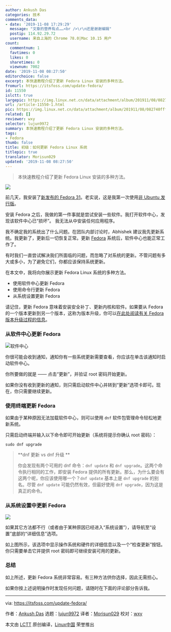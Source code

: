```yaml
---
author: Ankush Das
categories: 技术
comments_data:
- date: '2019-11-08 17:29:29'
  message: "文章的营养有点……<br />\r\n还是谢谢编辑"
  postip: 114.92.29.72
  username: 来自上海的 Chrome 78.0|Mac 10.15 用户
count:
  commentnum: 1
  favtimes: 0
  likes: 0
  sharetimes: 0
  viewnum: 7002
date: '2019-11-08 08:27:50'
editorchoice: false
excerpt: 本快速教程介绍了更新 Fedora Linux 安装的多种方法。
fromurl: https://itsfoss.com/update-fedora/
id: 11550
islctt: true
largepic: https://img.linux.net.cn/data/attachment/album/201911/08/082740ffftm1j09teedxjl.jpg
url: /article-11550-1.html
pic: https://img.linux.net.cn/data/attachment/album/201911/08/082740ffftm1j09teedxjl.jpg.thumb.jpg
related: []
reviewer: wxy
selector: lujun9972
summary: 本快速教程介绍了更新 Fedora Linux 安装的多种方法。
tags:
- Fedora
thumb: false
title: 初级：如何更新 Fedora Linux 系统
titlepic: true
translator: Morisun029
updated: '2019-11-08 08:27:50'
---
```



> 
> 本快速教程介绍了更新 Fedora Linux 安装的多种方法。
> 
> 
> 


![](/data/attachment/album/201911/08/082740ffftm1j09teedxjl.jpg)


前几天，我安装了[新发布的 Fedora 31](https://itsfoss.com/fedora-31-release/)。老实说，这是我第一次使用[非 Ubuntu 发行版](https://itsfoss.com/non-ubuntu-beginner-linux/)。


安装 Fedora 之后，我做的第一件事就是尝试安装一些软件。我打开软件中心，发现该软件中心已“损坏”。 我无法从中安装任何应用程序。


我不确定我的系统出了什么问题。在团队内部讨论时，Abhishek 建议我先更新系统。我更新了，更新后一切恢复正常。更新 [Fedora](https://getfedora.org/) 系统后，软件中心也能正常工作了。


有时我们一直尝试解决我们所面临的问题，而忽略了对系统的更新。不管问题有多大或多小，为了避免它们，你都应该保持系统更新。


在本文中，我将向你展示更新 Fedora Linux 系统的多种方法。


* 使用软件中心更新 Fedora
* 使用命令行更新 Fedora
* 从系统设置更新 Fedora


请记住，更新 Fedora 意味着安装安全补丁、更新内核和软件。如果要从 Fedora 的一个版本更新到另一个版本，这称为版本升级，你可以[在此处阅读有关 Fedora 版本升级过程的信息](https://itsfoss.com/upgrade-fedora-version/)。


### 从软件中心更新 Fedora


![软件中心](/data/attachment/album/201911/08/082752khmdhfi8wh8djl8w.png)


你很可能会收到通知，通知你有一些系统更新需要查看，你应该在单击该通知时启动软件中心。


你所要做的就是 —— 点击“更新”，并验证 root 密码开始更新。


如果你没有收到更新的通知，则只需启动软件中心并转到“更新”选项卡即可。现在，你只需要继续更新。


### 使用终端更新 Fedora


如果由于某种原因无法加载软件中心，则可以使用 `dnf` 软件包管理命令轻松地更新系统。


只需启动终端并输入以下命令即可开始更新（系统将提示你确认 root 密码）：



```
sudo dnf upgrade
```


> 
> \*\*dnf 更新 vs dnf 升级 \*\*
> 
> 
> 你会发现有两个可用的 dnf 命令：`dnf update` 和 `dnf upgrade`。这两个命令执行相同的工作，即安装 Fedora 提供的所有更新。那么，为什么要会有这两个呢，你应该使用哪一个？`dnf update` 基本上是 `dnf upgrade` 的别名。尽管 `dnf update` 可能仍然有效，但最好使用 `dnf upgrade`，因为这是真正的命令。
> 
> 
> 


### 从系统设置中更新 Fedora


![](/data/attachment/album/201911/08/082755fwhu20x6vpkkkmp6.png)


如果其它方法都不行（或者由于某种原因已经进入“系统设置”），请导航至“设置”底部的“详细信息”选项。


如上图所示，该选项中显示操作系统和硬件的详细信息以及一个“检查更新”按钮。你只需要单击它并提供 root 密码即可继续安装可用的更新。


### 总结


如上所述，更新 Fedora 系统非常容易。有三种方法供你选择，因此无需担心。


如果你按上述说明操作时发现任何问题，请随时在下面的评论部分告诉我。




---


via: <https://itsfoss.com/update-fedora/>


作者：[Ankush Das](https://itsfoss.com/author/ankush/) 选题：[lujun9972](https://github.com/lujun9972) 译者：[Morisun029](https://github.com/Morisun029) 校对：[wxy](https://github.com/wxy)


本文由 [LCTT](https://github.com/LCTT/TranslateProject) 原创编译，[Linux中国](https://linux.cn/) 荣誉推出